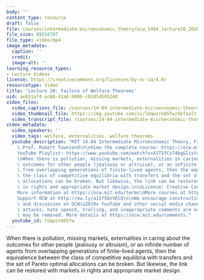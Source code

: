```yaml
---
body: ''
content_type: resource
draft: false
file: courses/intermediate-microeconomic-theory/ocw_1404_lecture20_2020dec01_360p_16_9.mp4
file_size: 99216707
file_type: video/mp4
image_metadata:
  caption: ''
  credit: ''
  image-alt: ''
learning_resource_types:
- Lecture Videos
license: https://creativecommons.org/licenses/by-nc-sa/4.0/
resourcetype: Video
title: 'Lecture 20: Failure of Welfare Theorems'
uid: ae831a74-ac68-41a6-800b-c82d5459524d
video_files:
  video_captions_file: /courses/14-04-intermediate-microeconomic-theory-fall-2020/1l9kx3DXl6J0mWLbAFtMf7U5jnyo4fBBH_transcript.webvtt
  video_thumbnail_file: https://img.youtube.com/vi/lUqwzrkO5fw/default.jpg
  video_transcript_file: /courses/14-04-intermediate-microeconomic-theory-fall-2020/1l9kx3DXl6J0mWLbAFtMf7U5jnyo4fBBH_transcript.pdf
video_metadata:
  video_speakers: ''
  video_tags: welfare, externalities, welfare theorems
  youtube_description: "MIT 14.04 Intermediate Microeconomic Theory, Fall 2020\nInstructor:\
    \ Prof. Robert Townsend\n\nView the complete course: https://ocw.mit.edu/courses/14-04-intermediate-microeconomic-theory-fall-2020/\n\
    YouTube Playlist: https://www.youtube.com/watch?v=XSTSfCs74bg&list=PLUl4u3cNGP63wnrKge9vllow3Y2OOOKqF\n\
    \nWhen there is pollution, missing markets, externalities in caring about the\
    \ outcomes for other people (jealousy or altruism), or an infinite number of agents\
    \ from overlapping generations of finite-lived agents, then the equivalence between\
    \ the class of competitive equilibria with transfers and the set of Pareto optimal\
    \ allocations can be broken. But likewise, the link can be restored with markets\
    \ in rights and appropriate market design.\n\nLicense: Creative Commons BY-NC-SA\n\
    More information at https://ocw.mit.edu/terms\nMore courses at https://ocw.mit.edu\n\
    Support OCW at http://ow.ly/a1If50zVRlQ\n\nWe encourage constructive comments\
    \ and discussion on OCW\u2019s YouTube and other social media channels. Personal\
    \ attacks, hate speech, trolling, and inappropriate comments are not allowed and\
    \ may be removed. More details at https://ocw.mit.edu/comments."
  youtube_id: lUqwzrkO5fw
---
```

When there is pollution, missing markets, externalities in caring about the outcomes for other people (jealousy or altruism), or an infinite number of agents from overlapping generations of finite-lived agents, then the equivalence between the class of competitive equilibria with transfers and the set of Pareto optimal allocations can be broken. But likewise, the link can be restored with markets in rights and appropriate market design.